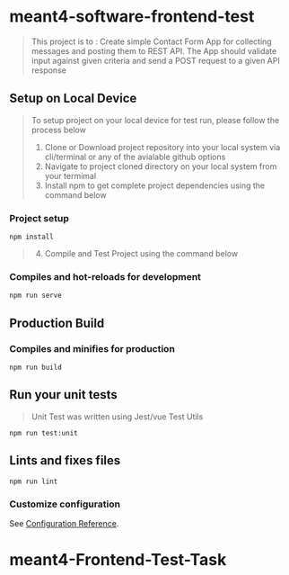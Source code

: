 # meant4-software-frontend-test
>This project is to : Create simple Contact Form App for collecting messages and posting them to REST API. The
>App should validate input against given criteria and send a POST request to a given API response

## Setup on Local Device
>To setup project on your local device for test run, please follow the process below
>1. Clone or Download project repository into your local system via cli/terminal or any of the avialable github options
>2. Navigate to project cloned directory on your local system from your termimal
>3. Install npm to get complete project dependencies using the command below
### Project setup
```
npm install
```
>4. Compile and Test Project using the command below
### Compiles and hot-reloads for development
```
npm run serve
```

## Production Build
### Compiles and minifies for production
```
npm run build
```

## Run your unit tests
>Unit Test was written using Jest/vue Test Utils
```
npm run test:unit
```

## Lints and fixes files
```
npm run lint
```



### Customize configuration
See [Configuration Reference](https://cli.vuejs.org/config/).
# meant4-Frontend-Test-Task
